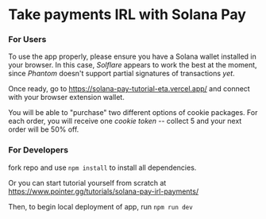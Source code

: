 # Take payments IRL with Solana Pay

### For Users

To use the app properly, please ensure you have a Solana wallet installed in your browser.
In this case, _Solflare_ appears to work the best at the moment, since _Phantom_ doesn't support partial signatures of transactions _yet_.

Once ready, go to
https://solana-pay-tutorial-eta.vercel.app/
and connect with your browser extension wallet.

You will be able to "purchase" two different options of cookie packages.
For each order, you will receive one _cookie token_ -- collect 5 and your next order will be 50% off.

### For Developers

fork repo and use
`npm install`
to install all dependencies.

Or you can start tutorial yourself from scratch at
https://www.pointer.gg/tutorials/solana-pay-irl-payments/

Then, to begin local deployment of app, run
`npm run dev`
